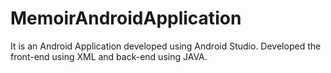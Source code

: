 # MemoirAndroidApplication
It is an Android Application developed using Android Studio. Developed the front-end using XML and back-end using JAVA.
